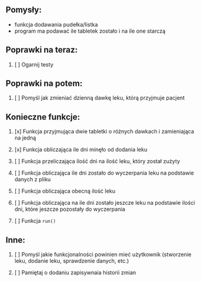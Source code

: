 ## Pomysły:

* funkcja dodawania pudełka/listka
* program ma podawać ile tabletek zostało i na ile one starczą

## Poprawki na teraz:

1. [ ] Ogarnij testy

## Poprawki na potem:

1. [ ] Pomyśl jak zmieniać dzienną dawkę leku, którą przyjmuje pacjent

## Konieczne funkcje:

1. [x] Funkcja przyjmująca dwie tabletki o różnych dawkach i zamieniająca na jedną

3. [x] Funkcja obliczająca ile dni minęło od dodania leku

4. [ ] Funkcja przeliczająca ilość dni na ilość leku, który został zużyty

5. [ ] Funkcja obliczająca ile dni zostało do wyczerpania leku na podstawie danych z pliku

6. [ ] Funkcja obliczająca obecną ilość leku

7. [ ] Funkcja obliczająca na ile dni zostało jeszcze leku na podstawie ilości dni, które jeszcze pozostały do wyczerpania

8. [ ] Funkcja `run()`

## Inne:

1. [ ] Pomyśl jakie funkcjonalności powinien mieć użytkownik (stworzenie leku, dodanie leku, sprawdzenie danych, etc.)

2. [ ] Pamiętaj o dodaniu zapisywnaia historii zmian
